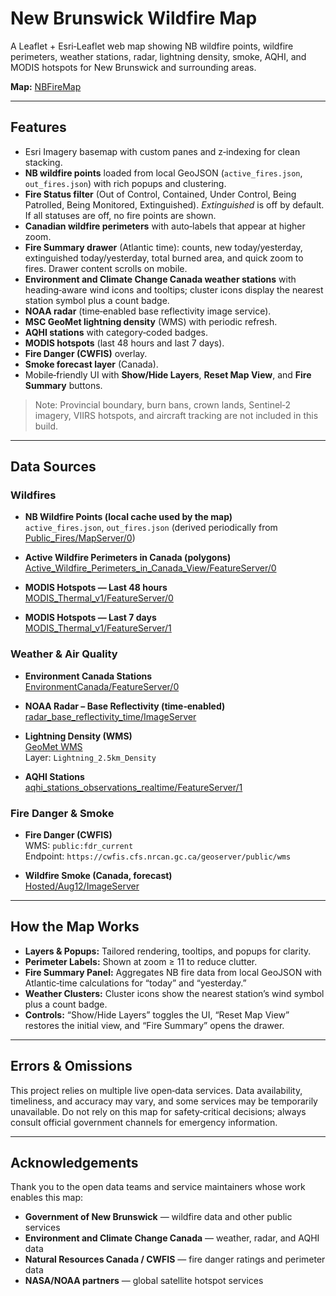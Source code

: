 # New Brunswick Wildfire Map

A Leaflet + Esri‑Leaflet web map showing NB wildfire points, wildfire perimeters, weather stations, radar, lightning density, smoke, AQHI, and MODIS hotspots for New Brunswick and surrounding areas.

**Map:** [NBFireMap](https://nbfiremap.github.io/NBFireMap/)

---

## Features

- Esri Imagery basemap with custom panes and z‑indexing for clean stacking.
- **NB wildfire points** loaded from local GeoJSON (`active_fires.json`, `out_fires.json`) with rich popups and clustering.
- **Fire Status filter** (Out of Control, Contained, Under Control, Being Patrolled, Being Monitored, Extinguished). *Extinguished* is off by default. If all statuses are off, no fire points are shown.
- **Canadian wildfire perimeters** with auto‑labels that appear at higher zoom.
- **Fire Summary drawer** (Atlantic time): counts, new today/yesterday, extinguished today/yesterday, total burned area, and quick zoom to fires. Drawer content scrolls on mobile.
- **Environment and Climate Change Canada weather stations** with heading‑aware wind icons and tooltips; cluster icons display the nearest station symbol plus a count badge.
- **NOAA radar** (time‑enabled base reflectivity image service).
- **MSC GeoMet lightning density** (WMS) with periodic refresh.
- **AQHI stations** with category‑coded badges.
- **MODIS hotspots** (last 48 hours and last 7 days).
- **Fire Danger (CWFIS)** overlay.
- **Smoke forecast layer** (Canada).
- Mobile‑friendly UI with **Show/Hide Layers**, **Reset Map View**, and **Fire Summary** buttons.

> Note: Provincial boundary, burn bans, crown lands, Sentinel‑2 imagery, VIIRS hotspots, and aircraft tracking are not included in this build.

---

## Data Sources

### Wildfires
- **NB Wildfire Points (local cache used by the map)**  
  `active_fires.json`, `out_fires.json` (derived periodically from  
  [Public_Fires/MapServer/0](https://gis-erd-der.gnb.ca/arcgis/rest/services/Fire_Dashboards/Public_Fires/MapServer/0))

- **Active Wildfire Perimeters in Canada (polygons)**  
  [Active_Wildfire_Perimeters_in_Canada_View/FeatureServer/0](https://services.arcgis.com/wjcPoefzjpzCgffS/ArcGIS/rest/services/Active_Wildfire_Perimeters_in_Canada_View/FeatureServer/0)

- **MODIS Hotspots — Last 48 hours**  
  [MODIS_Thermal_v1/FeatureServer/0](https://services9.arcgis.com/RHVPKKiFTONKtxq3/arcgis/rest/services/MODIS_Thermal_v1/FeatureServer/0)

- **MODIS Hotspots — Last 7 days**  
  [MODIS_Thermal_v1/FeatureServer/1](https://services9.arcgis.com/RHVPKKiFTONKtxq3/arcgis/rest/services/MODIS_Thermal_v1/FeatureServer/1)

### Weather & Air Quality
- **Environment Canada Stations**  
  [EnvironmentCanada/FeatureServer/0](https://services.arcgis.com/zmLUiqh7X11gGV2d/arcgis/rest/services/EnvironmentCanada/FeatureServer/0)

- **NOAA Radar – Base Reflectivity (time‑enabled)**  
  [radar_base_reflectivity_time/ImageServer](https://mapservices.weather.noaa.gov/eventdriven/rest/services/radar/radar_base_reflectivity_time/ImageServer)

- **Lightning Density (WMS)**  
  [GeoMet WMS](https://geo.weather.gc.ca/geomet?service=WMS&request=GetCapabilities&version=1.3.0)  
  Layer: `Lightning_2.5km_Density`

- **AQHI Stations**  
  [aqhi_stations_observations_realtime/FeatureServer/1](https://services.arcgis.com/wjcPoefzjpzCgffS/ArcGIS/rest/services/aqhi_stations_observations_realtime/FeatureServer/1)

### Fire Danger & Smoke
- **Fire Danger (CWFIS)**  
  WMS: `public:fdr_current`  
  Endpoint: `https://cwfis.cfs.nrcan.gc.ca/geoserver/public/wms`

- **Wildfire Smoke (Canada, forecast)**  
  [Hosted/Aug12/ImageServer](https://enterpriseim.esriservices.ca/server/rest/services/Hosted/Aug12/ImageServer)

---

## How the Map Works

- **Layers & Popups:** Tailored rendering, tooltips, and popups for clarity.
- **Perimeter Labels:** Shown at zoom ≥ 11 to reduce clutter.
- **Fire Summary Panel:** Aggregates NB fire data from local GeoJSON with Atlantic‑time calculations for “today” and “yesterday.”
- **Weather Clusters:** Cluster icons show the nearest station’s wind symbol plus a count badge.
- **Controls:** “Show/Hide Layers” toggles the UI, “Reset Map View” restores the initial view, and “Fire Summary” opens the drawer.

---

## Errors & Omissions

This project relies on multiple live open‑data services. Data availability, timeliness, and accuracy may vary, and some services may be temporarily unavailable. Do not rely on this map for safety‑critical decisions; always consult official government channels for emergency information.

---

## Acknowledgements

Thank you to the open data teams and service maintainers whose work enables this map:

- **Government of New Brunswick** — wildfire data and other public services  
- **Environment and Climate Change Canada** — weather, radar, and AQHI data  
- **Natural Resources Canada / CWFIS** — fire danger ratings and perimeter data  
- **NASA/NOAA partners** — global satellite hotspot services
